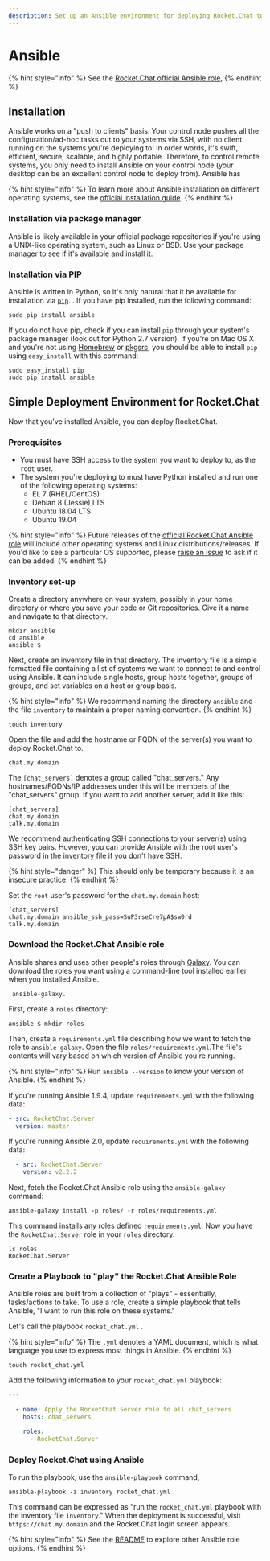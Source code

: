 ```yaml
---
description: Set up an Ansible environment for deploying Rocket.Chat to multiple servers.
---
```


# Ansible

{% hint style="info" %}
See the [Rocket.Chat official Ansible role](https://galaxy.ansible.com/RocketChat/Server#readme),
{% endhint %}

## Installation

Ansible works on a "push to clients" basis. Your control node pushes all the configuration/ad-hoc tasks out to your systems via SSH, with no client running on the systems you're deploying to! In order words, it's swift, efficient, secure, scalable, and highly portable. Therefore, to control remote systems, you only need to install Ansible on your control node (your desktop can be an excellent control node to deploy from). Ansible has

{% hint style="info" %}
To learn more about Ansible installation on different operating systems, see the [official installation guide](https://docs.ansible.com/ansible/latest/installation\_guide/index.html).
{% endhint %}

### Installation via package manager

Ansible is likely available in your official package repositories if you're using a UNIX-like operating system, such as Linux or BSD. Use your package manager to see if it's available and install it.

### Installation via PIP

Ansible is written in Python, so it's only natural that it be available for installation via [`pip`](https://pypi.python.org/pypi). . If you have pip installed, run the following command:

`sudo pip install ansible`

If you do not have pip, check if you can install `pip` through your system's package manager (look out for Python 2.7 version). If you're on Mac OS X and you're not using [Homebrew](http://brew.sh) or [pkgsrc](https://github.com/cmacrae/saveosx), you should be able to install `pip` using `easy_install` with this command:

```
sudo easy_install pip 
sudo pip install ansible
```

## Simple Deployment Environment for Rocket.Chat

Now that you've installed Ansible, you can deploy Rocket.Chat.

### Prerequisites

* You must have SSH access to the system you want to deploy to, as the `root` user.
* The system you're deploying to must have Python installed and run one of the following operating systems:
  * EL 7 (RHEL/CentOS)
  * Debian 8 (Jessie) LTS
  * Ubuntu 18.04 LTS
  * Ubuntu 19.04

{% hint style="info" %}
Future releases of the [official Rocket.Chat Ansible role](https://galaxy.ansible.com/RocketChat/Server/#readme) will include other operating systems and Linux distributions/releases. If you'd like to see a particular OS supported, please [raise an issue](https://github.com/RocketChat/Rocket.Chat.Ansible/issues) to ask if it can be added.
{% endhint %}

### Inventory set-up

Create a directory anywhere on your system, possibly in your home directory or where you save your code or Git repositories. Give it a name and navigate to that directory.

```
mkdir ansible
cd ansible
ansible $
```

Next, create an inventory file in that directory. The inventory file is a simple formatted file containing a list of systems we want to connect to and control using Ansible. It can include single hosts, group hosts together, groups of groups, and set variables on a host or group basis.

{% hint style="info" %}
We recommend naming the directory `ansible` and the file `inventory` to maintain a proper naming convention.
{% endhint %}

```
touch inventory
```

Open the file and add the hostname or FQDN of the server(s) you want to deploy Rocket.Chat to.

```
chat.my.domain
```

The `[chat_servers]` denotes a group called "chat\_servers." Any hostnames/FQDNs/IP addresses under this will be members of the "chat\_servers" group. If you want to add another server, add it like this:

```
[chat_servers]
chat.my.domain
talk.my.domain
```

We recommend authenticating SSH connections to your server(s) using SSH key pairs. However, you can provide Ansible with the root user's password in the inventory file if you don't have SSH.

{% hint style="danger" %}
This should only be temporary because it is an insecure practice.
{% endhint %}

Set the `root` user's password for the `chat.my.domain` host:

```
[chat_servers]
chat.my.domain ansible_ssh_pass=SuP3rseCre7pA$sw0rd
talk.my.domain
```

### Download the Rocket.Chat Ansible role

Ansible shares and uses other people's roles through [Galaxy](http://galaxy.ansible.com). You can download the roles you want using a command-line tool installed earlier when you installed Ansible.

```
 ansible-galaxy.
```

First, create a `roles` directory:

```
ansible $ mkdir roles
```

Then, create a `requirements.yml` file describing how we want to fetch the role to `ansible-galaxy`. Open the file `roles/requirements.yml`.The file's contents will vary based on which version of Ansible you're running.

{% hint style="info" %}
Run `ansible --version` to know your version of Ansible.
{% endhint %}

If you're running Ansible 1.9.4, update `requirements.yml` with the following data:

```yaml
- src: RocketChat.Server
  version: master
```

If you're running Ansible 2.0, update `requirements.yml` with the following data:

```yaml
  - src: RocketChat.Server
    version: v2.2.2
```

Next, fetch the Rocket.Chat Ansible role using the `ansible-galaxy` command:

```
ansible-galaxy install -p roles/ -r roles/requirements.yml
```

This command installs any roles defined `requirements.yml`. Now you have the `RocketChat.Server` role in your `roles` directory.

```
ls roles
RocketChat.Server
```

### Create a Playbook to "play" the Rocket.Chat Ansible Role

Ansible roles are built from a collection of "plays" - essentially, tasks/actions to take. To use a role, create a simple playbook that tells Ansible, "I want to run this role on these systems."

Let's call the playbook `rocket_chat.yml` .

{% hint style="info" %}
The `.yml` denotes a YAML document, which is what language you use to express most things in Ansible.
{% endhint %}

```
touch rocket_chat.yml
```

Add the following information to your `rocket_chat.yml` playbook:

```yaml
---

  - name: Apply the RocketChat.Server role to all chat_servers
    hosts: chat_servers

    roles:
      - RocketChat.Server
```

### Deploy Rocket.Chat using Ansible

To run the playbook, use the `ansible-playbook` command,

```
ansible-playbook -i inventory rocket_chat.yml
```

This command can be expressed as "run the `rocket_chat.yml` playbook with the inventory file `inventory`." When the deployment is successful, visit `https://chat.my.domain` and the Rocket.Chat login screen appears.

{% hint style="info" %}
See the [README](https://github.com/RocketChat/Rocket.Chat.Ansible/blob/master/README.md) to explore other Ansible role options.
{% endhint %}
